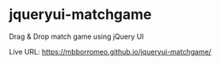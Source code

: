 # jqueryui-matchgame
Drag &amp; Drop match game using jQuery UI

Live URL:
https://mbborromeo.github.io/jqueryui-matchgame/